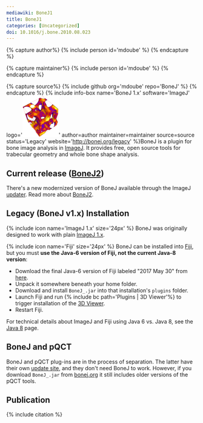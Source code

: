 ```yaml
---
mediawiki: BoneJ1
title: BoneJ1
categories: [Uncategorized]
doi: 10.1016/j.bone.2010.08.023
---
```


{% capture author%}
{% include person id='mdoube' %}
{% endcapture %}

{% capture maintainer%}
{% include person id='mdoube' %}
{% endcapture %}

{% capture source%}
{% include github org='mdoube' repo='BoneJ' %}
{% endcapture %}
{% include info-box name='BoneJ 1.x' software='ImageJ' logo='<img src="/media/icons/bonej.png" width="96"/>' author=author maintainer=maintainer source=source status='Legacy' website='http://bonej.org/legacy' %}BoneJ is a plugin for bone image analysis in [ImageJ](/software/imagej). It provides free, open source tools for trabecular geometry and whole bone shape analysis.

## Current release ([BoneJ2](/plugins/bonej))

There's a new modernized version of BoneJ available through the ImageJ [updater](/plugins/updater). Read more about [BoneJ2](/plugins/bonej).

## Legacy (BoneJ v1.x) Installation

{% include icon name='ImageJ 1.x' size='24px' %} BoneJ was originally designed to work with plain [ImageJ 1.x](/software/imagej-1.x).

{% include icon name='Fiji' size='24px' %} BoneJ can be installed into [Fiji](/software/fiji), but you must **use the Java-6 version of Fiji, not the current Java-8 version**:

-   Download the final Java-6 version of Fiji labeled "2017 May 30" from [here](/software/fiji/downloads#java-6).
-   Unpack it somewhere beneath your home folder.
-   Download and install `BoneJ_.jar` into that installation's `plugins` folder.
-   Launch Fiji and run {% include bc path='Plugins | 3D Viewer'%} to trigger installation of the [3D Viewer](/plugins/3d-viewer).
-   Restart Fiji.

For technical details about ImageJ and Fiji using Java 6 vs. Java 8, see the [Java 8](/news/2016-05-10-imagej-howto-java-8-java-6-java-3d) page.

## BoneJ and pQCT

BoneJ and pQCT plug-ins are in the process of separation. The latter have their own [update site](/plugins/pqct), and they don't need BoneJ to work. However, if you download `BoneJ_.jar` from [bonej.org](http://bonej.org/legacy) it still includes older versions of the pQCT tools.

## Publication

{% include citation %}
